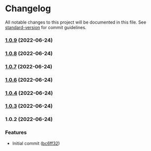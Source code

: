 # Changelog

All notable changes to this project will be documented in this file. See [standard-version](https://github.com/conventional-changelog/standard-version) for commit guidelines.

### [1.0.9](https://github.com/DulliAG/test-package/compare/v1.0.8...v1.0.9) (2022-06-24)

### [1.0.8](https://github.com/DulliAG/test-package/compare/v1.0.7...v1.0.8) (2022-06-24)

### [1.0.7](https://github.com/DulliAG/test-package/compare/v1.0.6...v1.0.7) (2022-06-24)

### [1.0.6](https://github.com/DulliAG/test-package/compare/v1.0.5...v1.0.6) (2022-06-24)

### [1.0.4](https://github.com/DulliAG/test-package/compare/v1.0.3...v1.0.4) (2022-06-24)

### [1.0.3](https://github.com/DulliAG/test-package/compare/v1.0.2...v1.0.3) (2022-06-24)

### 1.0.2 (2022-06-24)


### Features

* Initial commit ([bc6ff32](https://github.com/DulliAG/test-package/commit/bc6ff3237125447fb37532faf680c2bff78c2012))
